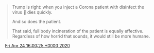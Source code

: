 > Trump is right: when you inject a Corona patient with disinfect the virus 🦠 dies quickly\.   
>   
> And so does the patient\.   
>   
> That said, full body incineration of the patient is equally effective\. Regardless of how horrid that sounds, it would still be more humane\.

<img src="../../media/tweet.ico" width="12" /> [Fri Apr 24 16:00:25 +0000 2020](https://twitter.com/DromerDenker/status/1253715427764531200)